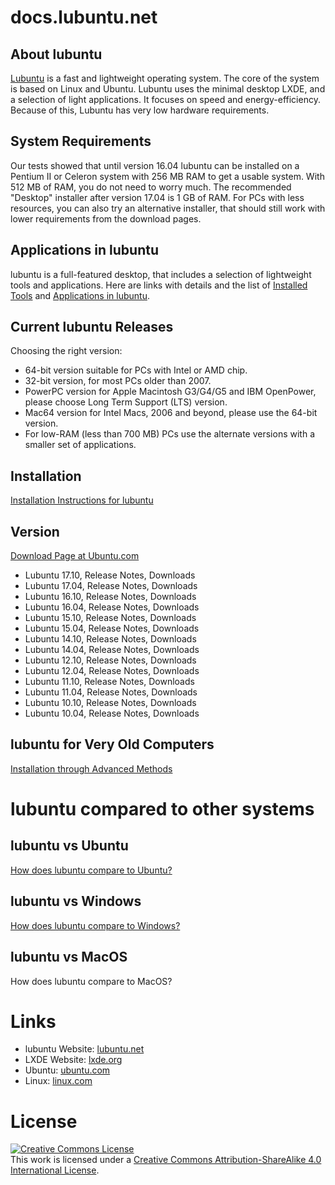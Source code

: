 # docs.lubuntu.net

## About lubuntu
[Lubuntu](https://lubuntu.net) is a fast and lightweight operating system. The core of the system is based on Linux and Ubuntu. Lubuntu uses the minimal desktop LXDE, and a selection of light applications. It focuses on speed and energy-efficiency. Because of this, Lubuntu has very low hardware requirements.

## System Requirements
Our tests showed that until version 16.04 lubuntu can be installed on a Pentium II or Celeron system with 256 MB RAM to get a usable system. With 512 MB of RAM, you do not need to worry much. The recommended "Desktop" installer after version 17.04 is 1 GB of RAM. For PCs with less resources, you can also try an alternative installer, that should still work with lower requirements from the download pages.

## Applications in lubuntu

lubuntu is a full-featured desktop, that includes a selection of lightweight tools and applications. Here are links with details and the list of [Installed Tools](https://help.ubuntu.com/community/Lubuntu/Setup#Installed_Tools) and [Applications in lubuntu](Applications.md).

## Current lubuntu Releases

Choosing the right version:

* 64-bit version suitable for PCs with Intel or AMD chip.
* 32-bit version, for most PCs older than 2007.
* PowerPC version for Apple Macintosh G3/G4/G5 and IBM OpenPower, please choose Long Term Support (LTS) version. 
* Mac64 version for Intel Macs, 2006 and beyond, please use the 64-bit version.
* For low-RAM (less than 700 MB) PCs use the alternate versions with a smaller set of applications.

## Installation

[Installation Instructions for lubuntu](/installation)

## Version
[Download Page at Ubuntu.com](http://cdimage.ubuntu.com/lubuntu/releases/)
* Lubuntu 17.10, Release Notes, Downloads
* Lubuntu 17.04, Release Notes, Downloads
* Lubuntu 16.10, Release Notes, Downloads
* Lubuntu 16.04, Release Notes, Downloads
* Lubuntu 15.10, Release Notes, Downloads
* Lubuntu 15.04, Release Notes, Downloads
* Lubuntu 14.10, Release Notes, Downloads
* Lubuntu 14.04, Release Notes, Downloads
* Lubuntu 12.10, Release Notes, Downloads
* Lubuntu 12.04, Release Notes, Downloads
* Lubuntu 11.10, Release Notes, Downloads
* Lubuntu 11.04, Release Notes, Downloads
* Lubuntu 10.10, Release Notes, Downloads
* Lubuntu 10.04, Release Notes, Downloads

## lubuntu for Very Old Computers

[Installation through Advanced Methods](https://wiki.ubuntu.com/Lubuntu/AdvancedMethods)

# lubuntu compared to other systems

## lubuntu vs Ubuntu

[How does lubuntu compare to Ubuntu?](https://wiki.ubuntu.com/Lubuntu#Lubuntu_vs_Ubuntu)

## lubuntu vs Windows

[How does lubuntu compare to Windows?](https://wiki.ubuntu.com/Lubuntu#Lubuntu_vs_Windows_7)

## lubuntu vs MacOS

How does lubuntu compare to MacOS?

# Links

* lubuntu Website: [lubuntu.net](https://lubuntu.net)
* LXDE Website: [lxde.org](https://lxde.org)
* Ubuntu: [ubuntu.com](https://ubuntu.com)
* Linux: [linux.com](https://linux.com)

# License

<a rel="license" href="http://creativecommons.org/licenses/by-sa/4.0/"><img alt="Creative Commons License" style="border-width:0" src="https://i.creativecommons.org/l/by-sa/4.0/80x15.png" /></a><br />This work is licensed under a <a rel="license" href="http://creativecommons.org/licenses/by-sa/4.0/">Creative Commons Attribution-ShareAlike 4.0 International License</a>.
